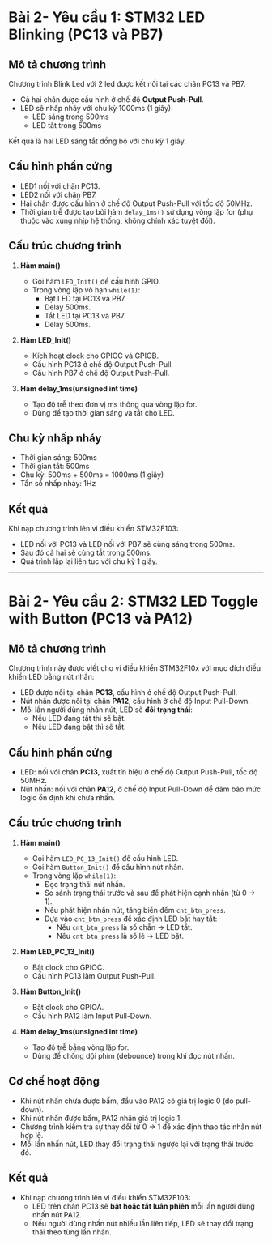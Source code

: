 # Bài 2- Yêu cầu 1: STM32 LED Blinking (PC13 và PB7)

## Mô tả chương trình
Chương trình Blink Led với 2 led được kết nối tại các chân PC13 và PB7.

- Cả hai chân được cấu hình ở chế độ **Output Push-Pull**.  
- LED sẽ nhấp nháy với chu kỳ 1000ms (1 giây):
  - LED sáng trong 500ms
  - LED tắt trong 500ms

Kết quả là hai LED sáng tắt đồng bộ với chu kỳ 1 giây.


## Cấu hình phần cứng
- LED1 nối với chân PC13.  
- LED2 nối với chân PB7.  
- Hai chân được cấu hình ở chế độ Output Push-Pull với tốc độ 50MHz.  
- Thời gian trễ được tạo bởi hàm `delay_1ms()` sử dụng vòng lặp for (phụ thuộc vào xung nhịp hệ thống, không chính xác tuyệt đối).


## Cấu trúc chương trình
1. **Hàm main()**
   - Gọi hàm `LED_Init()` để cấu hình GPIO.  
   - Trong vòng lặp vô hạn `while(1)`:  
     - Bật LED tại PC13 và PB7.  
     - Delay 500ms.  
     - Tắt LED tại PC13 và PB7.  
     - Delay 500ms.  

2. **Hàm LED_Init()**
   - Kích hoạt clock cho GPIOC và GPIOB.  
   - Cấu hình PC13 ở chế độ Output Push-Pull.  
   - Cấu hình PB7 ở chế độ Output Push-Pull.  

3. **Hàm delay_1ms(unsigned int time)**
   - Tạo độ trễ theo đơn vị ms thông qua vòng lặp for.  
   - Dùng để tạo thời gian sáng và tắt cho LED.  


## Chu kỳ nhấp nháy
- Thời gian sáng: 500ms  
- Thời gian tắt: 500ms  
- Chu kỳ: 500ms + 500ms = 1000ms (1 giây)  
- Tần số nhấp nháy: 1Hz  


## Kết quả
Khi nạp chương trình lên vi điều khiển STM32F103:  
- LED nối với PC13 và LED nối với PB7 sẽ cùng sáng trong 500ms.  
- Sau đó cả hai sẽ cùng tắt trong 500ms.  
- Quá trình lặp lại liên tục với chu kỳ 1 giây. 
---
# Bài 2- Yêu cầu 2: STM32 LED Toggle with Button (PC13 và PA12)

## Mô tả chương trình
Chương trình này được viết cho vi điều khiển STM32F10x với mục đích điều khiển LED bằng nút nhấn:

- LED được nối tại chân **PC13**, cấu hình ở chế độ Output Push-Pull.  
- Nút nhấn được nối tại chân **PA12**, cấu hình ở chế độ Input Pull-Down.  
- Mỗi lần người dùng nhấn nút, LED sẽ **đổi trạng thái**:
  - Nếu LED đang tắt thì sẽ bật.
  - Nếu LED đang bật thì sẽ tắt.


## Cấu hình phần cứng
- LED: nối với chân **PC13**, xuất tín hiệu ở chế độ Output Push-Pull, tốc độ 50MHz.  
- Nút nhấn: nối với chân **PA12**, ở chế độ Input Pull-Down để đảm bảo mức logic ổn định khi chưa nhấn.  


## Cấu trúc chương trình
1. **Hàm main()**
   - Gọi hàm `LED_PC_13_Init()` để cấu hình LED.  
   - Gọi hàm `Button_Init()` để cấu hình nút nhấn.  
   - Trong vòng lặp `while(1)`:  
     - Đọc trạng thái nút nhấn.  
     - So sánh trạng thái trước và sau để phát hiện cạnh nhấn (từ 0 → 1).  
     - Nếu phát hiện nhấn nút, tăng biến đếm `cnt_btn_press`.  
     - Dựa vào `cnt_btn_press` để xác định LED bật hay tắt:
       - Nếu `cnt_btn_press` là số chẵn → LED tắt.  
       - Nếu `cnt_btn_press` là số lẻ → LED bật.  

2. **Hàm LED_PC_13_Init()**
   - Bật clock cho GPIOC.  
   - Cấu hình PC13 làm Output Push-Pull.  

3. **Hàm Button_Init()**
   - Bật clock cho GPIOA.  
   - Cấu hình PA12 làm Input Pull-Down.  

4. **Hàm delay_1ms(unsigned int time)**
   - Tạo độ trễ bằng vòng lặp for.  
   - Dùng để chống dội phím (debounce) trong khi đọc nút nhấn.  


## Cơ chế hoạt động
- Khi nút nhấn chưa được bấm, đầu vào PA12 có giá trị logic 0 (do pull-down).  
- Khi nút nhấn được bấm, PA12 nhận giá trị logic 1.  
- Chương trình kiểm tra sự thay đổi từ 0 → 1 để xác định thao tác nhấn nút hợp lệ.  
- Mỗi lần nhấn nút, LED thay đổi trạng thái ngược lại với trạng thái trước đó.  


## Kết quả 
- Khi nạp chương trình lên vi điều khiển STM32F103:  
  - LED trên chân PC13 sẽ **bật hoặc tắt luân phiên** mỗi lần người dùng nhấn nút PA12.  
  - Nếu người dùng nhấn nút nhiều lần liên tiếp, LED sẽ thay đổi trạng thái theo từng lần nhấn.  

